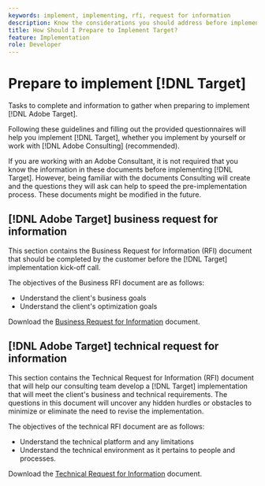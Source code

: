 ```yaml
---
keywords: implement, implementing, rfi, request for information
description: Know the considerations you should address before implementing Adobe Target. Complete necessary tasks and gather information when preparing to implement Target.
title: How Should I Prepare to Implement Target?
feature: Implementation
role: Developer
---
```

# Prepare to implement [!DNL Target]

Tasks to complete and information to gather when preparing to implement [!DNL Adobe Target].

Following these guidelines and filling out the provided questionnaires will help you implement [!DNL Target], whether you implement by yourself or work with [!DNL Adobe Consulting] (recommended).

If you are working with an Adobe Consultant, it is not required that you know the information in these documents before implementing [!DNL Target]. However, being familiar with the documents Consulting will create and the questions they will ask can help to speed the pre-implementation process. These documents might be modified in the future.

## [!DNL Adobe Target] business request for information

This section contains the Business Request for Information (RFI) document that should be completed by the customer before the [!DNL Target] implementation kick-off call.

The objectives of the Business RFI document are as follows:

* Understand the client's business goals 
* Understand the client's optimization goals

Download the [Business Request for Information](assets/business-rfi.docx) document.

## [!DNL Adobe Target] technical request for information

This section contains the Technical Request for Information (RFI) document that will help our consulting team develop a [!DNL Target] implementation that will meet the client's business and technical requirements. The questions in this document will uncover any hidden hurdles or obstacles to minimize or eliminate the need to revise the implementation.

The objectives of the technical RFI document are as follows:

* Understand the technical platform and any limitations 
* Understand the technical environment as it pertains to people and processes.

Download the [Technical Request for Information](assets/technical-rfi.docx) document.

